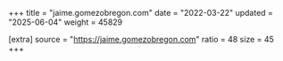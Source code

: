 +++
title = "jaime.gomezobregon.com"
date = "2022-03-22"
updated = "2025-06-04"
weight = 45829

[extra]
source = "https://jaime.gomezobregon.com"
ratio = 48
size = 45
+++
